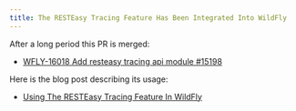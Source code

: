 ```yaml
---
title: The RESTEasy Tracing Feature Has Been Integrated Into WildFly
---
```


After a long period this PR is merged:

- [WFLY-16018 Add resteasy tracing api module #15198](https://github.com/wildfly/wildfly/pull/15198)

Here is the blog post describing its usage:

- [Using The RESTEasy Tracing Feature In WildFly](https://resteasy.dev/2023/04/19/tracing-feature-in-wildfly/)

